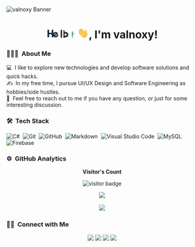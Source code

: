 ![valnoxy Banner](https://valnoxy.wtf/banner_v3.png)
<h1 align="center"><img src="assets/hello.gif" width= 75px> <img src="assets/wink.gif" width="30px">, I'm valnoxy!</h1>

### 👨🏻‍💻 &nbsp;About Me
💻 &nbsp;I like to explore new technologies and develop software solutions and quick hacks.\
✍️ &nbsp;In my free time, I pursue UI/UX Design and Software Engineering as hobbies/side hustles.\
💬 &nbsp;Feel free to reach out to me if you have any question, or just for some interesting discussion.

### 🛠 &nbsp;Tech Stack
![C#](https://img.shields.io/badge/-CSharp-05122A?style=flat&logo=CSharp&logoColor=A8B9CC)&nbsp;
![Git](https://img.shields.io/badge/-Git-05122A?style=flat&logo=git)&nbsp;
![GitHub](https://img.shields.io/badge/-GitHub-05122A?style=flat&logo=github)&nbsp;
![Markdown](https://img.shields.io/badge/-Markdown-05122A?style=flat&logo=markdown)&nbsp;
![Visual Studio Code](https://img.shields.io/badge/-Visual%20Studio%20Code-05122A?style=flat&logo=visual-studio-code&logoColor=007ACC)&nbsp;
![MySQL](https://img.shields.io/badge/-MySQL-05122A?style=flat&logo=mysql&logoColor=4479A1)&nbsp;
![Firebase](https://img.shields.io/badge/-Firebase-05122A?style=flat&logo=firebase&logoColor=FFCA28)&nbsp;

### ⚙️ &nbsp;GitHub Analytics
<p align="center"><b>Visitor's Count</b></p>
<p align="center"><img src="https://profile-counter.glitch.me/valnoxy/count.svg" alt="visitor badge"/></p>
<p align="center"><img src="https://github-readme-stats.vercel.app/api/top-langs/?username=valnoxy&layout=compact&hide=TSQL&theme=chartreuse-dark"></p>
<p align="center" ><img src="https://github-readme-stats.vercel.app/api?username=valnoxy&count_private=true&show_icons=true&&theme=chartreuse-dark&include_all_commits=true" width="400"></p>

### 🤝🏻 &nbsp;Connect with Me
<p align="center">
<a href="https://exploitox.de"><img src="https://img.shields.io/badge/-Exploitox.de-3423A6?style=for-the-badge&logo=Google-Chrome&logoColor=white"/></a>
<a href="mailto:hey@exploitox.de"><img src="https://img.shields.io/badge/-hey@exploitox.de-D14836?style=for-the-badge&logo=Gmail&logoColor=white"/></a>
<a href="https://instagram.com/valnoxy"><img src="https://img.shields.io/badge/-valnoxy-E4405F?style=for-the-badge&logo=Instagram&logoColor=white"/></a>
<a href="https://twitter.com/valnoxy"><img src="https://img.shields.io/badge/-valnoxy-1DA1F2?style=for-the-badge&logo=twitter&logoColor=white"/></a>
</p>
